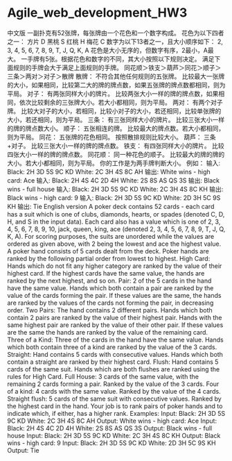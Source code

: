 # Agile_web_development_HW3
中文版 一副扑克有52张牌，每张牌由一个花色和一个数字构成。 花色为以下四者之一： 方片 D 黑桃 S 红桃 H 梅花 C 数字为以下13者之一，且大小顺序如下： 2, 3, 4, 5, 6, 7, 8, 9, T, J, Q, K, A 花色是大小无序的，但数字有序，2最小，A最大。 一手牌有5张。根据花色和数字的不同，其大小按照以下规则决定。 满足下面规则的手牌会大于满足上面规则的手牌。 同花顺＞铁支＞葫芦＞同花＞顺子＞三条＞两对＞对子＞散牌 散牌： 不符合其他任何规则的五张牌。 比较最大一张牌的大小，如果相同，比较第二大的牌的牌点数，如果五张牌的牌点数都相同，则为平局。 对子： 有两张同样大小的牌片。 比较两张大小一样的牌的牌点数，如果相同，依次比较剩余的三张牌大小。若大小都相同，则为平局。 两对： 有两个对子牌。 比较大对子的大小，若相同，比较小对子的大小，若还相同，比较单张牌的大小，若还相同，则为平局。 三条： 有三张同样大小的牌片。 比较三张大小一样的牌的牌点数大小。 顺子： 五张相连的牌。 比较最大的牌点数。若大小都相同，则为平局。 同花： 五张牌的花色相同。 按照散排规则比较大小。 葫芦： 三条+对子。 比较三张大小一样的牌的牌点数。 铁支： 有四张同样大小的牌片。 比较四张大小一样的牌的牌点数。 同花顺： 同一种花色的顺子。 比较最大的牌的牌的大小。若大小都相同，则为平局。 你的工作是为两手牌判断大小。 例如： 输入: Black: 2H 3D 5S 9C KD White: 2C 3H 4S 8C AH 输出: White wins - high card: Ace 输入: Black: 2H 4S 4C 2D 4H White: 2S 8S AS QS 3S 输出: Black wins - full house 输入: Black: 2H 3D 5S 9C KD White: 2C 3H 4S 8C KH 输出: Black wins - high card: 9 输入: Black: 2H 3D 5S 9C KD White: 2D 3H 5C 9S KH 输出: Tie English version A poker deck contains 52 cards - each card has a suit which is one of clubs, diamonds, hearts, or spades (denoted C, D, H, and S in the input data). Each card also has a value which is one of 2, 3, 4, 5, 6, 7, 8, 9, 10, jack, queen, king, ace (denoted 2, 3, 4, 5, 6, 7, 8, 9, T, J, Q, K, A). For scoring purposes, the suits are unordered while the values are ordered as given above, with 2 being the lowest and ace the highest value. A poker hand consists of 5 cards dealt from the deck. Poker hands are ranked by the following partial order from lowest to highest. High Card: Hands which do not fit any higher category are ranked by the value of their highest card. If the highest cards have the same value, the hands are ranked by the next highest, and so on. Pair: 2 of the 5 cards in the hand have the same value. Hands which both contain a pair are ranked by the value of the cards forming the pair. If these values are the same, the hands are ranked by the values of the cards not forming the pair, in decreasing order. Two Pairs: The hand contains 2 different pairs. Hands which both contain 2 pairs are ranked by the value of their highest pair. Hands with the same highest pair are ranked by the value of their other pair. If these values are the same the hands are ranked by the value of the remaining card. Three of a Kind: Three of the cards in the hand have the same value. Hands which both contain three of a kind are ranked by the value of the 3 cards. Straight: Hand contains 5 cards with consecutive values. Hands which both contain a straight are ranked by their highest card. Flush: Hand contains 5 cards of the same suit. Hands which are both flushes are ranked using the rules for High Card. Full House: 3 cards of the same value, with the remaining 2 cards forming a pair. Ranked by the value of the 3 cards. Four of a kind: 4 cards with the same value. Ranked by the value of the 4 cards. Straight flush: 5 cards of the same suit with consecutive values. Ranked by the highest card in the hand. Your job is to rank pairs of poker hands and to indicate which, if either, has a higher rank. Examples: Input: Black: 2H 3D 5S 9C KD White: 2C 3H 4S 8C AH Output: White wins - high card: Ace Input: Black: 2H 4S 4C 2D 4H White: 2S 8S AS QS 3S Output: Black wins - full house Input: Black: 2H 3D 5S 9C KD White: 2C 3H 4S 8C KH Output: Black wins - high card: 9 Input: Black: 2H 3D 5S 9C KD White: 2D 3H 5C 9S KH Output: Tie
